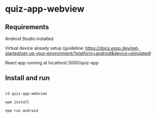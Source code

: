 # quiz-app-webview

## Requirements
Android Studio installed

Virtual device already setup (guideline: https://docs.expo.dev/get-started/set-up-your-environment/?platform=android&device=simulated)

React app running at localhost:3000/quiz-app

## Install and run
```https://github.com/suracI-invert/quiz-app-webview.git

cd quiz-app-webview

npm install

npm run android
